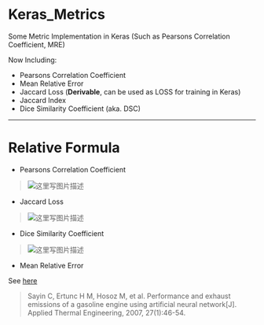 # Keras_Metrics
Some Metric Implementation in Keras (Such as Pearsons Correlation Coefficient, MRE)

Now Including:
- Pearsons Correlation Coefficient
- Mean Relative Error
- Jaccard Loss (**Derivable**, can be used as LOSS for training in Keras)
- Jaccard Index
- Dice Similarity Coefficient (aka. DSC)

----

# Relative Formula
- Pearsons Correlation Coefficient
> ![这里写图片描述](https://www.zhihu.com/equation?tex=%5Crho%28X%2CY%29%3D%5Cfrac%7BE%5B%28X-%5Cmu_%7BX%7D%29%28Y-%5Cmu_%7BY%7D%29%5D%7D%7B%5Csigma_X%5Csigma_Y%7D+%3D%5Cfrac%7BE%5B%28X-%5Cmu_%7BX%7D%29%28Y-%5Cmu_%7BY%7D%29%5D%7D%7B%5Csqrt%7B%5Csum_%7Bi%3D1%7D%5E%7Bn%7D%7B%28X_i-%5Cmu_X%29%5E2%7D%7D%5Csqrt%7B%5Csum_%7Bi%3D1%7D%5E%7Bn%7D%7B%28Y_i-%5Cmu_Y%29%5E2%7D%7D%7D)

- Jaccard Loss
>![这里写图片描述](https://upload.wikimedia.org/math/1/8/6/186c7f4e83da32e889d606140fae25a0.png)

- Dice Similarity Coefficient
>![这里写图片描述](https://upload.wikimedia.org/math/2/3/5/2354a9c697d2bf4ae114b8f1f72d5090.png)

- Mean Relative Error

See [here](http://akademikpersonel.kocaeli.edu.tr/hmertunc/sci/hmertunc09.10.2015_14.07.20sci.pdf)
> Sayin C, Ertunc H M, Hosoz M, et al. Performance and exhaust emissions of a gasoline engine using artificial neural network[J]. Applied Thermal Engineering, 2007, 27(1):46-54.

